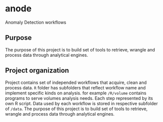 # anode
Anomaly Detection workflows

## Purpose

The purpose of this project is to build set of tools to retrieve, wrangle and process data through analytical engines.

## Project organization

Project contains set of independed workflows that acquire, clean and process data. `R` folder has subfolders that reflect workflow name and implement specific kinds on analysis. for example `/R/volume` contains programs to serve volumes analysis needs.
Each step represented by its own R script. Data used by each workflow is stored in respective subfolder of `/data`.
The purpose of this project is to build set of tools to retrieve, wrangle and process data through analytical engines.
